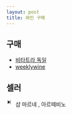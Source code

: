 ```yaml
---
layout: post
title: 와인 구매
---
```


## 구매
* [비타트라 독일](https://www.vitatra.de/product/category/754-755)
* [weeklywine](https://weeklywine.co.kr/)

## 셀러
 <div style="display: flex; align-items: center;">
    <div style="width: 24px;height: 24px">
      <svg viewBox="0 0 1024 1024" focusable="false" fill="currentColor" width="1em" height="1em" data-icon="step-forward" aria-hidden="true">
        <path d="M676.4 528.95L293.2 829.97c-14.25 11.2-35.2 1.1-35.2-16.95V210.97c0-18.05 20.95-28.14 35.2-16.94l383.2 301.02a21.53 21.53 0 010 33.9M694 864h64a8 8 0 008-8V168a8 8 0 00-8-8h-64a8 8 0 00-8 8v688a8 8 0 008 8"></path>
      </svg>
    </div>
    <div class="text">
      샵 마르네 , 아르떼비노
    </div>
